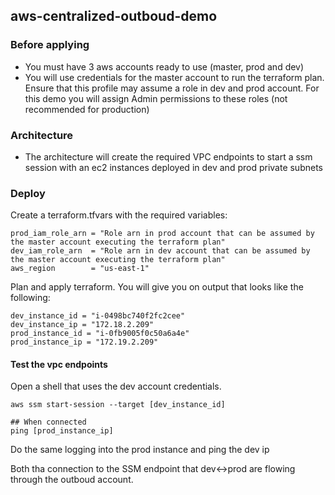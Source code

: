## aws-centralized-outboud-demo

### Before applying

* You must have 3 aws accounts ready to use (master, prod and dev)
* You will use credentials for the master account to run the terraform plan. Ensure that this profile may assume
a role in dev and prod account. For this demo you will assign Admin permissions to these roles (not recommended for production)

### Architecture



* The architecture will create the required VPC endpoints to start a ssm session with an ec2 instances deployed in dev and prod private subnets

### Deploy

Create a terraform.tfvars with the required variables:

```shell
prod_iam_role_arn = "Role arn in prod account that can be assumed by the master account executing the terraform plan"
dev_iam_role_arn  = "Role arn in dev account that can be assumed by the master account executing the terraform plan"
aws_region        = "us-east-1"
```

Plan and apply terraform. You will give you on output that looks like the following:

```shell
dev_instance_id = "i-0498bc740f2fc2cee"
dev_instance_ip = "172.18.2.209"
prod_instance_id = "i-0fb9005f0c50a6a4e"
prod_instance_ip = "172.19.2.209"
```

#### Test the vpc endpoints

Open a shell that uses the dev account credentials.
```shell
aws ssm start-session --target [dev_instance_id]

## When connected
ping [prod_instance_ip]
```
Do the same logging into the prod instance and ping the dev ip

Both tha connection to the SSM endpoint that dev<->prod are flowing through the outboud account.








